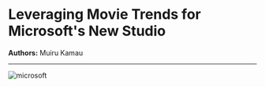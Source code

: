 # Leveraging Movie Trends for Microsoft's New Studio

**Authors:** Muiru Kamau

***

![microsoft](images/director_shot.jpeg)
 